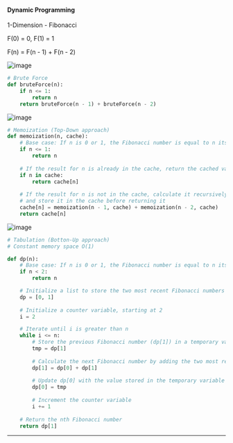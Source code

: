 #### Dynamic Programming ####
1-Dimension - Fibonacci

F(0) = 0, F(1) = 1

F(n) = F(n - 1) + F(n - 2)

![image](https://user-images.githubusercontent.com/5309726/236654684-dc229eb9-59ea-47ac-a6bf-15316d57674b.png)

```python
# Brute Force
def bruteForce(n):
    if n <= 1:
        return n
    return bruteForce(n - 1) + bruteForce(n - 2)
```

![image](https://user-images.githubusercontent.com/5309726/236654827-3176a9d0-3cb0-4cbd-b81d-dce0972d7d5a.png)

```python
# Memoization (Top-Down approach)
def memoization(n, cache):
    # Base case: If n is 0 or 1, the Fibonacci number is equal to n itself
    if n <= 1:
        return n
    
    # If the result for n is already in the cache, return the cached value
    if n in cache:
        return cache[n]
     
    # If the result for n is not in the cache, calculate it recursively
    # and store it in the cache before returning it
    cache[n] = memoization(n - 1, cache) + memoization(n - 2, cache)
    return cache[n]

```

![image](https://user-images.githubusercontent.com/5309726/236655251-6c04b1df-7fea-42b9-9265-76a9efb99c88.png)

```python
# Tabulation (Botton-Up approach)
# Constant memory space O(1)

def dp(n):
    # Base case: If n is 0 or 1, the Fibonacci number is equal to n itself
    if n < 2:
        return n

    # Initialize a list to store the two most recent Fibonacci numbers
    dp = [0, 1]
    
    # Initialize a counter variable, starting at 2
    i = 2

    # Iterate until i is greater than n
    while i <= n:
        # Store the previous Fibonacci number (dp[1]) in a temporary variable
        tmp = dp[1]
        
        # Calculate the next Fibonacci number by adding the two most recent numbers
        dp[1] = dp[0] + dp[1]
        
        # Update dp[0] with the value stored in the temporary variable
        dp[0] = tmp
        
        # Increment the counter variable
        i += 1
    
    # Return the nth Fibonacci number
    return dp[1]
```

---
